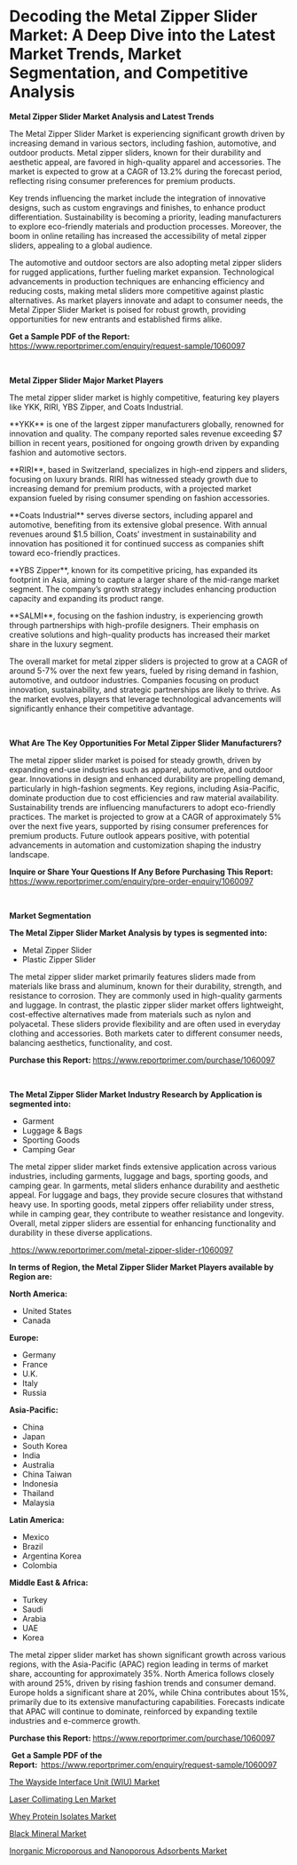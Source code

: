 <p><h1>Decoding the Metal Zipper Slider Market: A Deep Dive into the Latest Market Trends, Market Segmentation, and Competitive Analysis</h1></p><p><strong>Metal Zipper Slider Market Analysis and Latest Trends</strong></p>
<p><p>The Metal Zipper Slider Market is experiencing significant growth driven by increasing demand in various sectors, including fashion, automotive, and outdoor products. Metal zipper sliders, known for their durability and aesthetic appeal, are favored in high-quality apparel and accessories. The market is expected to grow at a CAGR of 13.2% during the forecast period, reflecting rising consumer preferences for premium products.</p><p>Key trends influencing the market include the integration of innovative designs, such as custom engravings and finishes, to enhance product differentiation. Sustainability is becoming a priority, leading manufacturers to explore eco-friendly materials and production processes. Moreover, the boom in online retailing has increased the accessibility of metal zipper sliders, appealing to a global audience.</p><p>The automotive and outdoor sectors are also adopting metal zipper sliders for rugged applications, further fueling market expansion. Technological advancements in production techniques are enhancing efficiency and reducing costs, making metal sliders more competitive against plastic alternatives. As market players innovate and adapt to consumer needs, the Metal Zipper Slider Market is poised for robust growth, providing opportunities for new entrants and established firms alike.</p></p>
<p><strong>Get a Sample PDF of the Report:&nbsp;</strong> <a href="https://www.reportprimer.com/enquiry/request-sample/1060097">https://www.reportprimer.com/enquiry/request-sample/1060097</a></p>
<p>&nbsp;</p>
<p><strong>Metal Zipper Slider Major Market Players</strong></p>
<p><p>The metal zipper slider market is highly competitive, featuring key players like YKK, RIRI, YBS Zipper, and Coats Industrial. </p><p>**YKK** is one of the largest zipper manufacturers globally, renowned for innovation and quality. The company reported sales revenue exceeding $7 billion in recent years, positioned for ongoing growth driven by expanding fashion and automotive sectors.</p><p>**RIRI**, based in Switzerland, specializes in high-end zippers and sliders, focusing on luxury brands. RIRI has witnessed steady growth due to increasing demand for premium products, with a projected market expansion fueled by rising consumer spending on fashion accessories.</p><p>**Coats Industrial** serves diverse sectors, including apparel and automotive, benefiting from its extensive global presence. With annual revenues around $1.5 billion, Coats’ investment in sustainability and innovation has positioned it for continued success as companies shift toward eco-friendly practices.</p><p>**YBS Zipper**, known for its competitive pricing, has expanded its footprint in Asia, aiming to capture a larger share of the mid-range market segment. The company’s growth strategy includes enhancing production capacity and expanding its product range.</p><p>**SALMI**, focusing on the fashion industry, is experiencing growth through partnerships with high-profile designers. Their emphasis on creative solutions and high-quality products has increased their market share in the luxury segment.</p><p>The overall market for metal zipper sliders is projected to grow at a CAGR of around 5-7% over the next few years, fueled by rising demand in fashion, automotive, and outdoor industries. Companies focusing on product innovation, sustainability, and strategic partnerships are likely to thrive. As the market evolves, players that leverage technological advancements will significantly enhance their competitive advantage.</p></p>
<p>&nbsp;</p>
<p><strong>What Are The Key Opportunities For Metal Zipper Slider Manufacturers?</strong></p>
<p><p>The metal zipper slider market is poised for steady growth, driven by expanding end-use industries such as apparel, automotive, and outdoor gear. Innovations in design and enhanced durability are propelling demand, particularly in high-fashion segments. Key regions, including Asia-Pacific, dominate production due to cost efficiencies and raw material availability. Sustainability trends are influencing manufacturers to adopt eco-friendly practices. The market is projected to grow at a CAGR of approximately 5% over the next five years, supported by rising consumer preferences for premium products. Future outlook appears positive, with potential advancements in automation and customization shaping the industry landscape.</p></p>
<p><strong>Inquire or Share Your Questions If Any Before Purchasing This Report:</strong> <a href="https://www.reportprimer.com/enquiry/pre-order-enquiry/1060097">https://www.reportprimer.com/enquiry/pre-order-enquiry/1060097</a></p>
<p>&nbsp;</p>
<p><strong>Market Segmentation</strong></p>
<p><strong>The Metal Zipper Slider Market Analysis by types is segmented into:</strong></p>
<p><ul><li>Metal Zipper Slider</li><li>Plastic Zipper Slider</li></ul></p>
<p><p>The metal zipper slider market primarily features sliders made from materials like brass and aluminum, known for their durability, strength, and resistance to corrosion. They are commonly used in high-quality garments and luggage. In contrast, the plastic zipper slider market offers lightweight, cost-effective alternatives made from materials such as nylon and polyacetal. These sliders provide flexibility and are often used in everyday clothing and accessories. Both markets cater to different consumer needs, balancing aesthetics, functionality, and cost.</p></p>
<p><strong>Purchase this Report:&nbsp;</strong><a href="https://www.reportprimer.com/purchase/1060097">https://www.reportprimer.com/purchase/1060097</a></p>
<p>&nbsp;</p>
<p><strong>The Metal Zipper Slider Market Industry Research by Application is segmented into:</strong></p>
<p><ul><li>Garment</li><li>Luggage & Bags</li><li>Sporting Goods</li><li>Camping Gear</li></ul></p>
<p><p>The metal zipper slider market finds extensive application across various industries, including garments, luggage and bags, sporting goods, and camping gear. In garments, metal sliders enhance durability and aesthetic appeal. For luggage and bags, they provide secure closures that withstand heavy use. In sporting goods, metal zippers offer reliability under stress, while in camping gear, they contribute to weather resistance and longevity. Overall, metal zipper sliders are essential for enhancing functionality and durability in these diverse applications.</p></p>
<p><a href="https://www.reportprimer.com/metal-zipper-slider-r1060097">&nbsp;https://www.reportprimer.com/metal-zipper-slider-r1060097</a></p>
<p><strong>In terms of Region, the Metal Zipper Slider Market Players available by Region are:</strong></p>
<p>
    <p> <strong> North America: </strong>
        <ul>
            <li>United States</li>
            <li>Canada</li>
        </ul>
        </p> 
    <p> <strong> Europe: </strong>
        <ul>
            <li>Germany</li>
            <li>France</li>
            <li>U.K.</li>
            <li>Italy</li>
            <li>Russia</li>
        </ul>
        </p> 
    <p> <strong> Asia-Pacific: </strong>
        <ul>
            <li>China</li>
            <li>Japan</li>
            <li>South Korea</li>
            <li>India</li>
            <li>Australia</li>
            <li>China Taiwan</li>
            <li>Indonesia</li>
            <li>Thailand</li>
            <li>Malaysia</li>
        </ul>
        </p> 
    <p> <strong> Latin America: </strong>
        <ul>
            <li>Mexico</li>
            <li>Brazil</li>
            <li>Argentina Korea</li>
            <li>Colombia</li>
        </ul>
        </p> 
    <p> <strong> Middle East & Africa: </strong>
        <ul>
            <li>Turkey</li>
            <li>Saudi</li>
            <li>Arabia</li>
            <li>UAE</li>
            <li>Korea</li>
        </ul>
    </p>
    </p>
<p><p>The metal zipper slider market has shown significant growth across various regions, with the Asia-Pacific (APAC) region leading in terms of market share, accounting for approximately 35%. North America follows closely with around 25%, driven by rising fashion trends and consumer demand. Europe holds a significant share at 20%, while China contributes about 15%, primarily due to its extensive manufacturing capabilities. Forecasts indicate that APAC will continue to dominate, reinforced by expanding textile industries and e-commerce growth.</p></p>
<p><strong>Purchase this Report: </strong><a href="https://www.reportprimer.com/purchase/1060097">https://www.reportprimer.com/purchase/1060097</a></p>
<p>&nbsp;<strong>Get a Sample PDF of the Report:&nbsp;&nbsp;</strong><a href="https://www.reportprimer.com/enquiry/request-sample/1060097">https://www.reportprimer.com/enquiry/request-sample/1060097</a></p>
<p><strong></strong></p>
<p><p><a href="https://issuu.com/reportprime-2/docs/the-wayside-interface-unit-wiu-mark_857e0a3fe0865f">The Wayside Interface Unit (WIU) Market</a></p><p><a href="https://medium.com/@samleite85/laser-collimating-len-market-share-size-trends-industry-analysis-report-by-type-by-end-use-28ed142b498e">Laser Collimating Len Market</a></p><p><a href="https://github.com/MelgarBasny/Market-Research-Report-List-1/blob/main/whey-protein-isolates-market.md">Whey Protein Isolates Market</a></p><p><a href="https://issuu.com/reportprime-2/docs/black-mineral-market-size-2030.pptx_b0ce52f9461bdc">Black Mineral Market</a></p><p><a href="https://medium.com/@samleite85/inorganic-microporous-and-nanoporous-adsorbents-market-forecasts-market-trends-and-impact-analysis-d44fcc60407e?postPublishedType=repub">Inorganic Microporous and Nanoporous Adsorbents Market</a></p></p>